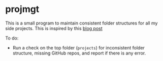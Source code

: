 # projmgt

This is a small program to maintain consistent folder structures for
all my side projects. This is inspired by this [blog post](http://enetdown.org/outgoing/posts/2016/06/19/code-cultivation-to-software-engineering/)

To do: 

- Run a check on the top folder (`projects`) for inconsistent folder
  structure, missing GitHub repos, and report if there is any error.


